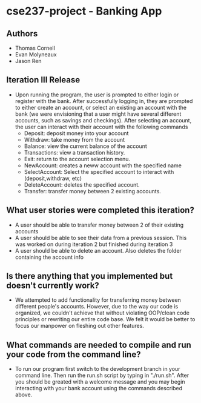 # cse237-project - Banking App

## Authors

-   Thomas Cornell
-   Evan Molyneaux
-   Jason Ren

## Iteration III Release

-   Upon running the program, the user is prompted to either login or register with the bank. After successfully logging in, they are prompted to either create an account, or select an existing an account with the bank (we were envisioning that a user might have several different accounts, such as savings and checkings). After selecting an account, the user can interact with their account with the following commands
    -   Deposit: deposit money into your account
    -   Withdraw: take money from the account
    -   Balance: view the current balance of the account
    -   Transactions: view a transaction history.
    -   Exit: return to the account selection menu.
    -   NewAccount: creates a neww account with the specified name
    -   SelectAccount: Select the specified account to interact with (deposit,withdraw, etc)
    -   DeleteAccount: deletes the specified account.
    -   Transfer: transfer money between 2 existing accounts.

## What user stories were completed this iteration?

-   A user should be able to transfer money between 2 of their existing accounts
-   A user should be able to see their data from a previous session. This was worked on during iteration 2 but finished during iteration 3
-   A user should be able to delete an account. Also deletes the folder containing the account info

## Is there anything that you implemented but doesn't currently work?

-   We attempted to add functionality for transferring money between different people's accounts. However, due to the way our code is organized, we couldn't achieve that without violating OOP/clean code principles or rewriting our entire code base. We felt it would be better to focus our manpower on fleshing out other features.

## What commands are needed to compile and run your code from the command line?

-   To run our program first switch to the development branch in your command line. Then run the run.sh script by typing in "./run.sh". After you should be greated with a welcome message and you may begin interacting with your bank account using the commands described above.

